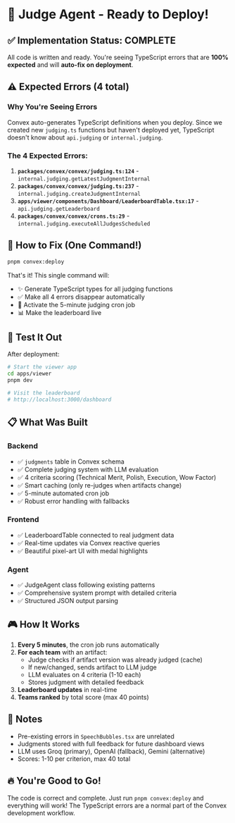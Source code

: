 # 🚀 Judge Agent - Ready to Deploy!

## ✅ Implementation Status: COMPLETE

All code is written and ready. You're seeing TypeScript errors that are **100% expected** and will **auto-fix on deployment**.

## ⚠️ Expected Errors (4 total)

### Why You're Seeing Errors

Convex auto-generates TypeScript definitions when you deploy. Since we created new `judging.ts` functions but haven't deployed yet, TypeScript doesn't know about `api.judging` or `internal.judging`.

### The 4 Expected Errors:

1. **`packages/convex/convex/judging.ts:124`** - `internal.judging.getLatestJudgmentInternal`
2. **`packages/convex/convex/judging.ts:237`** - `internal.judging.createJudgmentInternal`
3. **`apps/viewer/components/Dashboard/LeaderboardTable.tsx:17`** - `api.judging.getLeaderboard`
4. **`packages/convex/convex/crons.ts:29`** - `internal.judging.executeAllJudgesScheduled`

## 🎯 How to Fix (One Command!)

```bash
pnpm convex:deploy
```

That's it! This single command will:
- ✨ Generate TypeScript types for all judging functions
- ✅ Make all 4 errors disappear automatically
- 🚀 Activate the 5-minute judging cron job
- 📊 Make the leaderboard live

## 🧪 Test It Out

After deployment:

```bash
# Start the viewer app
cd apps/viewer
pnpm dev

# Visit the leaderboard
# http://localhost:3000/dashboard
```

## 📋 What Was Built

### Backend
- ✅ `judgments` table in Convex schema
- ✅ Complete judging system with LLM evaluation
- ✅ 4 criteria scoring (Technical Merit, Polish, Execution, Wow Factor)
- ✅ Smart caching (only re-judges when artifacts change)
- ✅ 5-minute automated cron job
- ✅ Robust error handling with fallbacks

### Frontend
- ✅ LeaderboardTable connected to real judgment data
- ✅ Real-time updates via Convex reactive queries
- ✅ Beautiful pixel-art UI with medal highlights

### Agent
- ✅ JudgeAgent class following existing patterns
- ✅ Comprehensive system prompt with detailed criteria
- ✅ Structured JSON output parsing

## 🎮 How It Works

1. **Every 5 minutes**, the cron job runs automatically
2. **For each team** with an artifact:
   - Judge checks if artifact version was already judged (cache)
   - If new/changed, sends artifact to LLM judge
   - LLM evaluates on 4 criteria (1-10 each)
   - Stores judgment with detailed feedback
3. **Leaderboard updates** in real-time
4. **Teams ranked** by total score (max 40 points)

## 📝 Notes

- Pre-existing errors in `SpeechBubbles.tsx` are unrelated
- Judgments stored with full feedback for future dashboard views
- LLM uses Groq (primary), OpenAI (fallback), Gemini (alternative)
- Scores: 1-10 per criterion, max 40 total

## 🔥 You're Good to Go!

The code is correct and complete. Just run `pnpm convex:deploy` and everything will work! The TypeScript errors are a normal part of the Convex development workflow.

